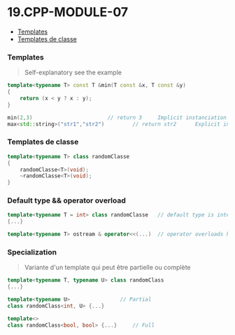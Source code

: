 # 19.CPP-MODULE-07

* [Templates](#Templates)  
* [Templates de classe](#Templates-de-classe)  

### Templates
> Self-explanatory see the example
```C++
template<typename T> const T &min(T const &x, T const &y)
{
	return (x < y ? x : y);
}

min(2,3)           				// return 3		Implicit instanciation
max<std::string>("str1","str2")			// return str2		Explicit instanciation

```

### Templates de classe
```C++
template<typename T> class randomClasse
{
	randomClasse<T>(void);
	~randomClasse<T>(void);
}
```


### Default type && operator overload
```C++
template<typename T = int> class randomClasse	// default type is integer	
{...}

template<typename T> ostream & operator<<(...)	// operator overloads have to be templates as well

```

### Specialization
> Variante d'un template qui peut être partielle ou complète
```C++
template<typename T, typename U> class randomClass	
{...}

template<typename U>				// Partial
class randomClass<int, U> {...}

template<>
class randomClass<bool, bool> {...}		// Full

```

